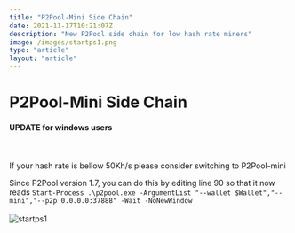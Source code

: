 ```yaml
---
title: "P2Pool-Mini Side Chain"
date: 2021-11-17T10:21:07Z
description: "New P2Pool side chain for low hash rate miners"
image: /images/startps1.png
type: "article"
layout: "article"
---
```


# P2Pool-Mini Side Chain
#### UPDATE for windows users
\
\
If your hash rate is bellow 50Kh/s please consider switching to P2Pool-mini

Since P2Pool version 1.7, you can do this by editing line 90 so that it now reads ```Start-Process .\p2pool.exe -ArgumentList "--wallet $Wallet","--mini","--p2p 0.0.0.0:37888" -Wait -NoNewWindow```
\
\
![startps1](/images/startps1.png)
